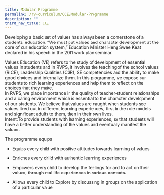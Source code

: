 ```yaml
---
title: Modular Programme
permalink: /rv-curriculum/CCE/Modular-Programme
description: ""
third_nav_title: CCE
---
```

Developing a basic set of values has always been a cornerstone of a students’ education. “We must put values and character development at the core of our education system,” Education Minister Heng Swee Keat declared in his speech in the 2011 work plan seminar.

  

Values Education (VE) refers to the study of development of essential values in students and in RVPS, it involves the teaching of the school values (RICE), Leadership Qualities (C3R), SE competencies and the ability to make good choices and internalize them. In this programme, we expose our students to rich learning experiences and help them to reflect on the choices that they make.  
In RVPS, we place importance in the quality of teacher-student relationships and a caring environment which is essential to the character development of our students. We believe that values are caught when students see values lived out in different learning experiences, first in the role models and significant adults to them, then in their own lives.  
Intent:To provide students with learning experiences, so that students will have a better understanding of the values and eventually manifest the values.

  

The programme equips

- Equips every child with positive attitudes towards learning of values  

- Enriches every child with authentic learning experiences

- Empowers every child to develop the feelings for and to act on their values, through real life experiences in various contexts.

- Allows every child to Explore by discussing in groups on the application of a particular value